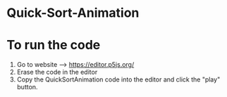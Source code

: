 # Quick-Sort-Animation
# To run the code
1) Go to website --> https://editor.p5js.org/
2) Erase the code in the editor
3) Copy the QuickSortAnimation code into the editor and click the "play" button.

